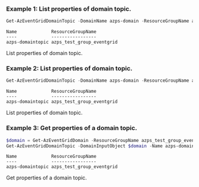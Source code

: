 ### Example 1: List properties of domain topic.
```powershell
Get-AzEventGridDomainTopic -DomainName azps-domain -ResourceGroupName azps_test_group_eventgrid
```

```output
Name             ResourceGroupName
----             -----------------
azps-domaintopic azps_test_group_eventgrid
```

List properties of domain topic.

### Example 2: List properties of domain topic.
```powershell
Get-AzEventGridDomainTopic -DomainName azps-domain -ResourceGroupName azps_test_group_eventgrid -Name azps-domaintopics
```

```output
Name             ResourceGroupName
----             -----------------
azps-domaintopic azps_test_group_eventgrid
```

List properties of domain topic.

### Example 3: Get properties of a domain topic.
```powershell
$domain = Get-AzEventGridDomain -ResourceGroupName azps_test_group_eventgrid -Name azps-domain
Get-AzEventGridDomainTopic -DomainInputObject $domain -Name azps-domaintopics
```

```output
Name             ResourceGroupName
----             -----------------
azps-domaintopic azps_test_group_eventgrid
```

Get properties of a domain topic.